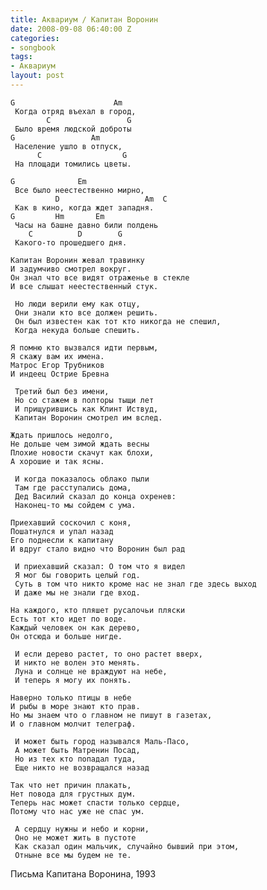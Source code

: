 ```yaml
---
title: Аквариум / Капитан Воронин
date: 2008-09-08 06:40:00 Z
categories:
- songbook
tags:
- Аквариум
layout: post
---
```


	G                      Am
	 Когда отряд въехал в город,
	        C                 G
	 Было время людской доброты
	G                 Am
	 Население ушло в отпуск,
	      C                  G
	 На площади томились цветы.
	
	G              Em
	 Все было неестественно мирно,
	          D                   Am  C
	 Как в кино, когда ждет западня.
	G         Hm       Em
	 Часы на башне давно били полдень
	    C          D        G
	 Какого-то прошедшего дня.
	
	Капитан Воронин жевал травинку
	И задумчиво смотрел вокруг.
	Он знал что все видят отраженье в стекле
	И все слышат неестественный стук.
	
	 Но люди верили ему как отцу,
	 Они знали кто все должен решить.
	 Он был известен как тот кто никогда не спешил,
	 Когда некуда больше спешить.
	
	Я помню кто вызвался идти первым,
	Я скажу вам их имена.
	Матрос Егор Трубников
	И индеец Острие Бревна
	
	 Третий был без имени,
	 Но со стажем в полторы тыщи лет
	 И прищурившись как Клинт Иствуд,
	 Капитан Воронин смотрел им вслед.
	
	Ждать пришлось недолго,
	Не дольше чем зимой ждать весны
	Плохие новости скачут как блохи,
	А хорошие и так ясны.
	
	 И когда показалось облако пыли
	 Там где расступались дома,
	 Дед Василий сказал до конца охренев:
	 Наконец-то мы сойдем с ума.
	
	Приехавший соскочил с коня,
	Пошатнулся и упал назад
	Его поднесли к капитану
	И вдруг стало видно что Воронин был рад
	
	 И приехавший сказал: О том что я видел
	 Я мог бы говорить целый год.
	 Суть в том что никто кроме нас не знал где здесь выход
	 И даже мы не знали где вход.
	
	На каждого, кто пляшет русалочьи пляски
	Есть тот кто идет по воде.
	Каждый человек он как дерево,
	Он отсюда и больше нигде.
	
	 И если дерево растет, то оно растет вверх,
	 И никто не волен это менять.
	 Луна и солнце не враждуют на небе,
	 И теперь я могу их понять.
	
	Наверно только птицы в небе
	И рыбы в море знают кто прав.
	Но мы знаем что о главном не пишут в газетах,
	И о главном молчит телеграф.
	
	 И может быть город назывался Маль-Пасо,
	 А может быть Матренин Посад,
	 Но из тех кто попадал туда,
	 Еще никто не возвращался назад
	
	Так что нет причин плакать,
	Нет повода для грустных дум.
	Теперь нас может спасти только сердце,
	Потому что нас уже не спас ум.
	
	 А сердцу нужны и небо и корни,
	 Оно не может жить в пустоте
	 Как сказал один мальчик, случайно бывший при этом,
	 Отныне все мы будем не те.

Письма Капитана Воронина, 1993


